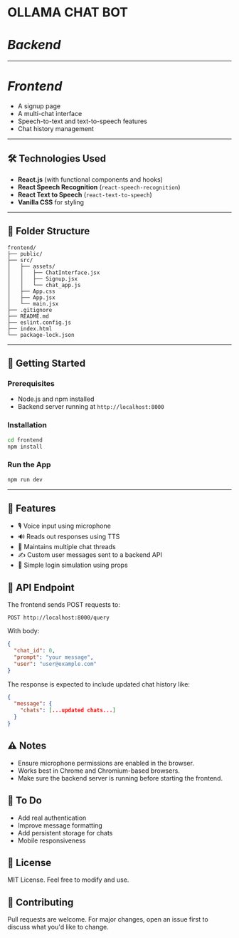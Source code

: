 # OLLAMA CHAT BOT

# *Backend*



---

# *Frontend*
- A signup page
- A multi-chat interface
- Speech-to-text and text-to-speech features
- Chat history management

---

## 🛠 Technologies Used

- **React.js** (with functional components and hooks)
- **React Speech Recognition** (`react-speech-recognition`)
- **React Text to Speech** (`react-text-to-speech`)
- **Vanilla CSS** for styling

---

## 📁 Folder Structure
```
frontend/
├── public/
├── src/
│   ├── assets/
│   │   ├── ChatInterface.jsx
│   │   ├── Signup.jsx
│   │   └── chat_app.js
│   ├── App.css
│   ├── App.jsx
│   └── main.jsx
├── .gitignore
├── README.md
├── eslint.config.js
├── index.html
└── package-lock.json
```

---

## 🚀 Getting Started

### Prerequisites

- Node.js and npm installed
- Backend server running at `http://localhost:8000`

### Installation

```bash
cd frontend
npm install
```

### Run the App
```bash
npm run dev
```

---

## 🧠 Features
- 🎙 Voice input using microphone
- 🔊 Reads out responses using TTS
- 🧵 Maintains multiple chat threads
- ✍️ Custom user messages sent to a backend API
- 🔐 Simple login simulation using props

## 🔗 API Endpoint

The frontend sends POST requests to:

```POST http://localhost:8000/query```

With body:
```JSON
{
  "chat_id": 0,
  "prompt": "your message",
  "user": "user@example.com"
}
```

The response is expected to include updated chat history like:
```JSON
{
  "message": {
    "chats": [...updated chats...]
  }
}
```

## ⚠️ Notes
- Ensure microphone permissions are enabled in the browser.
- Works best in Chrome and Chromium-based browsers.
- Make sure the backend server is running before starting the frontend.

## 📌 To Do
- Add real authentication
- Improve message formatting
- Add persistent storage for chats
- Mobile responsiveness

## 📄 License
MIT License. Feel free to modify and use.

## 🤝 Contributing
Pull requests are welcome. For major changes, open an issue first to discuss what you'd like to change.
